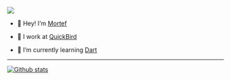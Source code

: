 ![](https://komarev.com/ghpvc/?username=mortef&color=blue)

- 👋 Hey! I’m [Mortef](https://github.com/Mortef)

- 🦅 I work at [QuickBird](https://github.com/QuickBirdEng)
<!--- - 👀 I’m interested in ... --->

- 🌱 I’m currently learning [Dart](https://github.com/dart-lang)
<!--- - 💞️ I’m looking to collaborate on ...
- 📫 How to reach me ... --->


---

[![Github stats](https://github-readme-stats.vercel.app/api?username=mortef&theme=transparent&count_private=true&show_icons=true&include_all_commits=true)](https://github.com/anuraghazra/github-readme-stats) 

<!--- [![Top Langs](https://github-readme-stats.vercel.app/api/top-langs/?username=mortef&theme=transparent&layout=compact)](https://github.com/anuraghazra/github-readme-stats) --->


<!---AoC 2022

![](https://img.shields.io/badge/day%20📅-01-blue) ![](https://img.shields.io/badge/stars%20⭐-2-yellow) --->

<!---
Mortef/Mortef is a ✨ special ✨ repository because its `README.md` (this file) appears on your GitHub profile.
You can click the Preview link to take a look at your changes.
--->
